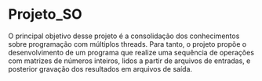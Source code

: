 # Projeto_SO
O principal objetivo desse projeto é a consolidação dos conhecimentos sobre programação com múltiplos threads. Para tanto, o projeto propõe o desenvolvimento de um programa que realize uma sequência de operações com matrizes de números inteiros, lidos a partir de arquivos de entradas, e posterior gravação dos resultados em arquivos de saída.
